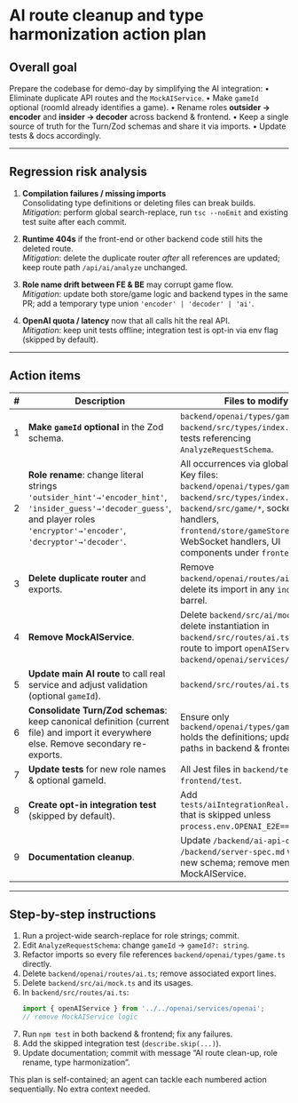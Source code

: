 # AI route cleanup and type harmonization action plan

## Overall goal
Prepare the codebase for demo-day by simplifying the AI integration:
• Eliminate duplicate API routes and the `MockAIService`.
• Make `gameId` optional (roomId already identifies a game).
• Rename roles **outsider → encoder** and **insider → decoder** across backend & frontend.
• Keep a single source of truth for the Turn/Zod schemas and share it via imports.
• Update tests & docs accordingly.

---

## Regression risk analysis
1. **Compilation failures / missing imports**  
   Consolidating type definitions or deleting files can break builds.  
   *Mitigation*: perform global search-replace, run `tsc --noEmit` and existing test suite after each commit.

2. **Runtime 404s** if the front-end or other backend code still hits the deleted route.  
   *Mitigation*: delete the duplicate router *after* all references are updated; keep route path `/api/ai/analyze` unchanged.

3. **Role name drift between FE & BE** may corrupt game flow.  
   *Mitigation*: update both store/game logic and backend types in the same PR; add a temporary type union `'encoder' | 'decoder' | 'ai'`.

4. **OpenAI quota / latency** now that all calls hit the real API.  
   *Mitigation*: keep unit tests offline; integration test is opt-in via env flag (skipped by default).

---

## Action items

| # | Description | Files to modify |
|---|-------------|----------------|
|1|**Make `gameId` optional** in the Zod schema.|`backend/openai/types/game.ts`, `backend/src/types/index.ts`, any tests referencing `AnalyzeRequestSchema`.|
|2|**Role rename**: change literal strings `'outsider_hint'→'encoder_hint'`, `'insider_guess'→'decoder_guess'`, and player roles `'encryptor'→'encoder'`, `'decryptor'→'decoder'`. |All occurrences via global replace. Key files: `backend/openai/types/game.ts`, `backend/src/types/index.ts`, `backend/src/game/*`, socket handlers, `frontend/store/gameStore.ts`, WebSocket handlers, UI components under `frontend/app/*`.|
|3|**Delete duplicate router** and exports.|Remove `backend/openai/routes/ai.ts`; delete its import in any `index.ts` barrel.|
|4|**Remove MockAIService**.|Delete `backend/src/ai/mock.ts`; delete instantiation in `backend/src/routes/ai.ts`; update route to import `openAIService` from `backend/openai/services/openai.ts`.|
|5|**Update main AI route** to call real service and adjust validation (optional `gameId`).|`backend/src/routes/ai.ts`|
|6|**Consolidate Turn/Zod schemas**: keep canonical definition (current file) and import it everywhere else. Remove secondary re-exports.|Ensure only `backend/openai/types/game.ts` holds the definitions; update import paths in backend & frontend.| 
|7|**Update tests** for new role names & optional gameId.|All Jest files in `backend/tests` and `frontend/test`.|
|8|**Create opt-in integration test** (skipped by default).|Add `tests/aiIntegrationReal.test.ts` that is skipped unless `process.env.OPENAI_E2E==='true'`.|
|9|**Documentation cleanup**.|Update `/backend/ai-api-docs.md` & `/backend/server-spec.md` with the new schema; remove mention of MockAIService.|

---

## Step-by-step instructions
1. Run a project-wide search-replace for role strings; commit.
2. Edit `AnalyzeRequestSchema`: change `gameId` → `gameId?: string`.
3. Refactor imports so every file references `backend/openai/types/game.ts` directly.
4. Delete `backend/openai/routes/ai.ts`; remove associated export lines.
5. Delete `backend/src/ai/mock.ts` and its usages.
6. In `backend/src/routes/ai.ts`:
   ```ts
   import { openAIService } from '../../openai/services/openai';
   // remove MockAIService logic
   ```
7. Run `npm test` in both backend & frontend; fix any failures.
8. Add the skipped integration test (`describe.skip(...)`).
9. Update documentation; commit with message “AI route clean-up, role rename, type harmonization”.

This plan is self-contained; an agent can tackle each numbered action sequentially. No extra context needed. 